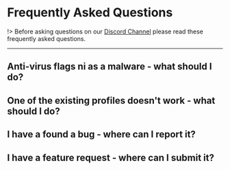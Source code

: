 # Frequently Asked Questions

!> Before asking questions on our [Discord Channel](https://discord.gg/mBdcX5) please read these frequently asked questions.

---

## Anti-virus flags ni as a malware - what should I do?

## One of the existing profiles doesn't work - what should I do?

## I have a found a bug - where can I report it?

## I have a feature request - where can I submit it?
